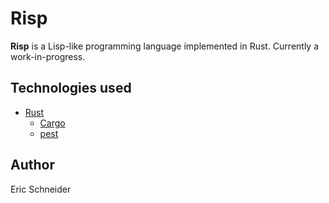 # Risp
**Risp** is a Lisp-like programming language implemented in Rust. Currently a work-in-progress.

## Technologies used
* [Rust](https://github.com/rust-lang/rust)
    * [Cargo](https://github.com/rust-lang/cargo)
    * [pest](https://github.com/pest-parser/pest)
    
## Author
Eric Schneider
